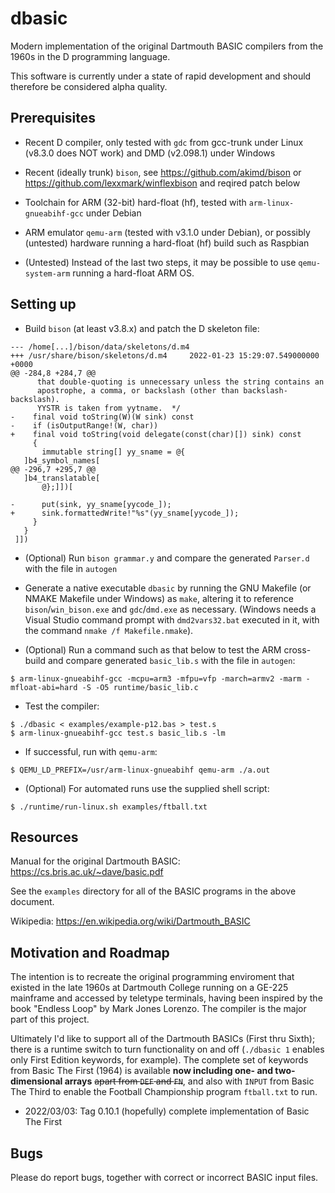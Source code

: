 # dbasic

Modern implementation of the original Dartmouth BASIC compilers from the 1960s in the D programming language.

This software is currently under a state of rapid development and should therefore be considered alpha quality.

## Prerequisites

* Recent D compiler, only tested with `gdc` from gcc-trunk under Linux (v8.3.0 does NOT work) and DMD (v2.098.1) under Windows

* Recent (ideally trunk) `bison`, see https://github.com/akimd/bison or https://github.com/lexxmark/winflexbison and reqired patch below

* Toolchain for ARM (32-bit) hard-float (hf), tested with `arm-linux-gnueabihf-gcc` under Debian

* ARM emulator `qemu-arm` (tested with v3.1.0 under Debian), or possibly (untested) hardware running a hard-float (hf) build such as Raspbian

* (Untested) Instead of the last two steps, it may be possible to use `qemu-system-arm` running a hard-float ARM OS.

## Setting up

* Build `bison` (at least v3.8.x) and patch the D skeleton file:

```
--- /home[...]/bison/data/skeletons/d.m4
+++ /usr/share/bison/skeletons/d.m4     2022-01-23 15:29:07.549000000 +0000
@@ -284,8 +284,7 @@
      that double-quoting is unnecessary unless the string contains an
      apostrophe, a comma, or backslash (other than backslash-backslash).
      YYSTR is taken from yytname.  */
-    final void toString(W)(W sink) const
-    if (isOutputRange!(W, char))
+    final void toString(void delegate(const(char)[]) sink) const
     {
       immutable string[] yy_sname = @{
   ]b4_symbol_names[
@@ -296,7 +295,7 @@
   ]b4_translatable[
       @};]])[

-      put(sink, yy_sname[yycode_]);
+      sink.formattedWrite!"%s"(yy_sname[yycode_]);
     }
   }
 ]])
```

* (Optional) Run `bison grammar.y` and compare the generated `Parser.d` with the file in `autogen`

* Generate a native executable `dbasic` by running the GNU Makefile (or NMAKE Makefile under Windows) as `make`, altering it to reference `bison`/`win_bison.exe` and `gdc`/`dmd.exe` as necessary. (Windows needs a Visual Studio command prompt with `dmd2vars32.bat` executed in it, with the command `nmake /f Makefile.nmake`).

* (Optional) Run a command such as that below to test the ARM cross-build and compare generated `basic_lib.s` with the file in `autogen`:

```
$ arm-linux-gnueabihf-gcc -mcpu=arm3 -mfpu=vfp -march=armv2 -marm -mfloat-abi=hard -S -O5 runtime/basic_lib.c
```

* Test the compiler:

```
$ ./dbasic < examples/example-p12.bas > test.s
$ arm-linux-gnueabihf-gcc test.s basic_lib.s -lm
```

* If successful, run with `qemu-arm`:

```
$ QEMU_LD_PREFIX=/usr/arm-linux-gnueabihf qemu-arm ./a.out
```

* (Optional) For automated runs use the supplied shell script:

```
$ ./runtime/run-linux.sh examples/ftball.txt
```

## Resources

Manual for the original Dartmouth BASIC: https://cs.bris.ac.uk/~dave/basic.pdf

See the `examples` directory for all of the BASIC programs in the above document.

Wikipedia: https://en.wikipedia.org/wiki/Dartmouth_BASIC

## Motivation and Roadmap

The intention is to recreate the original programming enviroment that existed in the late 1960s at Dartmouth College running on a GE-225 mainframe and accessed by teletype terminals, having been inspired by the book "Endless Loop" by Mark Jones Lorenzo. The compiler is the major part of this project.

Ultimately I'd like to support all of the Dartmouth BASICs (First thru Sixth); there is a runtime switch to turn functionality on and off (`./dbasic 1` enables only First Edition keywords, for example). The complete set of keywords from Basic The First (1964) is available **now including one- and two-dimensional arrays** ~~apart from `DEF` and `FN`~~, and also with `INPUT` from Basic The Third to enable the Football Championship program `ftball.txt` to run.

* 2022/03/03: Tag 0.10.1 (hopefully) complete implementation of Basic The First

## Bugs

Please do report bugs, together with correct or incorrect BASIC input files.
